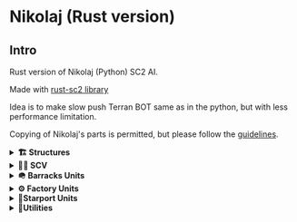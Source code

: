 # Nikolaj (Rust version)

## Intro
Rust version of Nikolaj (Python) SC2 AI.  

Made with [rust-sc2 library](https://github.com/UltraMachine/rust-sc2)

Idea is to make slow push Terran BOT same as in the python, but with less performance limitation.

Copying of Nikolaj's parts is permitted, but please follow the [guidelines](https://aiarena.net/wiki/bot-development/getting-started/#wiki-toc-using-existing-bots-as-a-reference-or-starting-point).


<details> <summary><strong>🏗️ Structures</strong></summary>

| Structure           | Task / Feature            | Status |
| ------------------- | ------------------------- | :----: |
| **Command Center**  | Construct                 |    ✅   |
|                     | Fly / Land                |    ✅   |
|                     | CC Morph (Orbital / PF)   |    ✅   |
|                     | Scan Hidden Enemies       |    ✅   |
|                     | Search for Leftover Bases |    ✅   |
|                     | M.U.L.E. Drop             |    ✅   |
|                     | Train SCVs                |    ✅   |
|                     | Emergency Depot Drop      |    ⬜   |
| **Refinery**        | Construct                 |    ✅   |
| **Supply Depot**    | Construct                 |    ✅   |
|                     | Depots Open / Close       |    ✅   |
| **Barracks**        | Construct                 |    ✅   |
|                     | Construct Addon           |    ✅   |
|                     | Train Units               |    ✅   |
|                     | Fly / Land                |    ✅   |
| **Factory**         | Construct                 |    ✅   |
|                     | Construct Addon           |    ✅   |
|                     | Train Units               |    ✅   |
|                     | Fly / Land                |    ✅   |
| **Starport**        | Construct                 |    ✅   |
|                     | Construct Addon           |    ✅   |
|                     | Train Units               |    ✅   |
|                     | Fly / Land                |    ✅   |
| **Bunker**          | Construct                 |    ⬜   |
|                     | Load / Unload Control     |    ⬜   |
| **Engineering Bay** | Construct                 |    ✅   |
|                     | Research Upgrades         |    ✅   |
| **Armory**          | Construct                 |    ⬜   |
|                     | Research Upgrades         |    ⬜   |
| **Fusion Core**     | Construct                 |    ⬜   |
|                     | Research Upgrades         |    ⬜   |
| **Missile Turret**  | Construct                 |    ✅   |
| **Ghost Academy**   | Construct                 |    ⬜   |
|                     | Research Upgrades         |    ⬜   |
|                     | Nuke Production / Launch  |    ⬜   |
| **Sensor Tower**    | Construct                 |    ⬜   |

</details>
<details> <summary><strong>👷‍♂️ SCV</strong></summary>

| Task                            | Status |
| ------------------------------- | :----: |
| Distribution                    |    ✅   |
| Speedmining                     |    ✅   |
| Finish building without workers |    ✅   |
| Attack nearby enemy             |    ⬜   |
| Repair friendly units           |    ✅   |
| Repair buildings                |    ✅   |
| Ramp block response             |    ⬜   |
| Worker rush response            |    ⬜   |
| Planetary Fortress rush answer  |    ⬜   |

</details>

<details> <summary><strong>🪖 Barracks Units</strong></summary>

| Unit     | Train | Control |
| -------- | :---: | :-----: |
| Marine   |   ✅   |    ✅    |
| Marauder |   ✅   |    ✅    |
| Reaper   |   ✅   |    ✅    |
| Ghost    |   ⬜   |    ⬜    |

</details>

<details> <summary><strong>⚙️ Factory Units</strong></summary>

| Unit       | Train | Control |
| ---------- | :---: | :-----: |
| Hellion    |   ⬜   |    ⬜    |
| Siege Tank |   ✅   |    ✅    |
| Widow Mine |   ✅   |    ✅    |
| Cyclone    |   ✅   |    ⬜    |
| Thor       |   ✅   |    ⬜    |

</details>

<details> <summary><strong>🚀Starport Units</strong></summary>

| Unit          | Train | Control | Harass |
| ------------- | :---: | :-----: | :----: |
| Viking        |   ✅   |    ⬜    |        |
| Medivac       |   ✅   |    ✅    |    ⬜   |
| Banshee       |   ✅   |    ✅    |    ✅   |
| Raven         |   ✅   |    ✅    |    ⬜   |
| Liberator     |   ⬜   |    ⬜    |    ⬜   |
| Battlecruiser |   ⬜   |    ⬜    |    ⬜   |

</details>

<details> <summary><strong>🧰Utilities</strong></summary>

| Feature            | Status |
| ------------------ | :----: |
| Building placement |    ✅   |
| Combat strategy    |    ✅   |
| Unit counter       |    ⬜   |
| Unit rally points  |    ✅   |
| Walls              |    ⬜   |
| Heatmaps           |    ⬜   |
| Pathfinding        |    ⬜   |

</details>